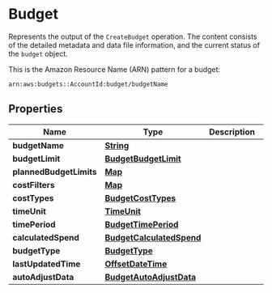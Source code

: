 

# Budget

<p>Represents the output of the <code>CreateBudget</code> operation. The content consists of the detailed metadata and data file information, and the current status of the <code>budget</code> object.</p> <p>This is the Amazon Resource Name (ARN) pattern for a budget: </p> <p> <code>arn:aws:budgets::AccountId:budget/budgetName</code> </p>

## Properties

| Name | Type | Description | Notes |
|------------ | ------------- | ------------- | -------------|
|**budgetName** | [**String**](String.md) |  |  |
|**budgetLimit** | [**BudgetBudgetLimit**](BudgetBudgetLimit.md) |  |  [optional] |
|**plannedBudgetLimits** | [**Map**](Map.md) |  |  [optional] |
|**costFilters** | [**Map**](Map.md) |  |  [optional] |
|**costTypes** | [**BudgetCostTypes**](BudgetCostTypes.md) |  |  [optional] |
|**timeUnit** | [**TimeUnit**](TimeUnit.md) |  |  |
|**timePeriod** | [**BudgetTimePeriod**](BudgetTimePeriod.md) |  |  [optional] |
|**calculatedSpend** | [**BudgetCalculatedSpend**](BudgetCalculatedSpend.md) |  |  [optional] |
|**budgetType** | [**BudgetType**](BudgetType.md) |  |  |
|**lastUpdatedTime** | [**OffsetDateTime**](OffsetDateTime.md) |  |  [optional] |
|**autoAdjustData** | [**BudgetAutoAdjustData**](BudgetAutoAdjustData.md) |  |  [optional] |



